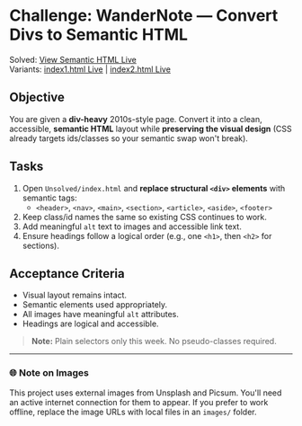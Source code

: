 # Challenge: WanderNote — Convert Divs to Semantic HTML

Solved: <a href="https://raw.githack.com/KenVermillionJr/1-2-Semantic-HTML/refs/heads/main/Solution/index0.html">View Semantic HTML Live</a> \
Variants:  <a href="https://raw.githack.com/KenVermillionJr/1-2-Semantic-HTML/refs/heads/main/Solution/index1.html">index1.html Live</a> | <a href="https://raw.githack.com/KenVermillionJr/1-2-Semantic-HTML/refs/heads/main/Solution/index2.html">index2.html Live</a> 

## Objective
You are given a **div-heavy** 2010s-style page. Convert it into a clean, accessible, **semantic HTML** layout
while **preserving the visual design** (CSS already targets ids/classes so your semantic swap won't break).

## Tasks
1. Open `Unsolved/index.html` and **replace structural `<div>` elements** with semantic tags:
   - `<header>`, `<nav>`, `<main>`, `<section>`, `<article>`, `<aside>`, `<footer>`
2. Keep class/id names the same so existing CSS continues to work.
3. Add meaningful `alt` text to images and accessible link text.
4. Ensure headings follow a logical order (e.g., one `<h1>`, then `<h2>` for sections).

## Acceptance Criteria
- Visual layout remains intact.
- Semantic elements used appropriately.
- All images have meaningful `alt` attributes.
- Headings are logical and accessible.

> **Note:** Plain selectors only this week. No pseudo-classes required.


---

### 🌐 Note on Images
This project uses external images from Unsplash and Picsum.
You'll need an active internet connection for them to appear.
If you prefer to work offline, replace the image URLs with local files in an `images/` folder.
